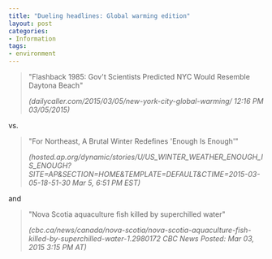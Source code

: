 ```yaml
---
title: "Dueling headlines: Global warming edition"
layout: post
categories:
- Information
tags:
- environment
---
```


> "Flashback 1985: Gov't Scientists Predicted NYC Would Resemble Daytona Beach"
>
> <cite>(dailycaller.com/2015/03/05/new-york-city-global-warming/ 12:16 PM 03/05/2015)</cite>

vs.

> "For Northeast, A Brutal Winter Redefines 'Enough Is Enough'"
>
> <cite>(hosted.ap.org/dynamic/stories/U/US\_WINTER\_WEATHER\_ENOUGH\_IS\_ENOUGH?SITE=AP&amp;SECTION=HOME&amp;TEMPLATE=DEFAULT&amp;CTIME=2015-03-05-18-51-30 Mar 5, 6:51 PM EST)</cite>

and

> "Nova Scotia aquaculture fish killed by superchilled water"
>
> <cite>(cbc.ca/news/canada/nova-scotia/nova-scotia-aquaculture-fish-killed-by-superchilled-water-1.2980172 CBC News Posted: Mar 03, 2015 3:15 PM AT)</cite>
